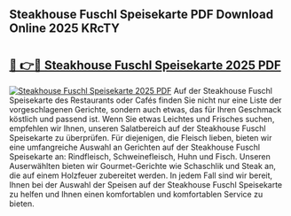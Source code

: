 ## Steakhouse Fuschl Speisekarte PDF Download Online 2025 KRcTY

# <h2><a href="http://gcbson.nevu.top/?p=Steakhouse+Fuschl+Speisekarte">🔗 👉🔴 Steakhouse Fuschl Speisekarte 2025 PDF</a></h2>

[![Steakhouse Fuschl Speisekarte 2025 PDF](https://i.imgur.com/dBaPXMq.png)](http://gcbson.nevu.top/?p=Steakhouse+Fuschl+Speisekarte)
Auf der Steakhouse Fuschl Speisekarte des Restaurants oder Cafés finden Sie nicht nur eine Liste der vorgeschlagenen Gerichte, sondern auch etwas, das für Ihren Geschmack köstlich und passend ist. Wenn Sie etwas Leichtes und Frisches suchen, empfehlen wir Ihnen, unseren Salatbereich auf der Steakhouse Fuschl Speisekarte zu überprüfen. Für diejenigen, die Fleisch lieben, bieten wir eine umfangreiche Auswahl an Gerichten auf der Steakhouse Fuschl Speisekarte an: Rindfleisch, Schweinefleisch, Huhn und Fisch. Unseren Auserwählten bieten wir Gourmet-Gerichte wie Schaschlik und Steak an, die auf einem Holzfeuer zubereitet werden. In jedem Fall sind wir bereit, Ihnen bei der Auswahl der Speisen auf der Steakhouse Fuschl Speisekarte zu helfen und Ihnen einen komfortablen und komfortablen Service zu bieten.
